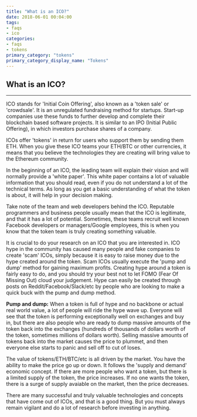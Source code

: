 ```yaml
---
title: "What is an ICO?"
date: 2018-06-01 00:04:00
tags:
- faqs
- ico
categories:
- faqs
- tokens
primary_category: "tokens"
primary_category_display_name: "Tokens"
---
```


## What is an ICO?
***

ICO stands for 'Initial Coin Offering', also known as a 'token sale' or 'crowdsale'. It is an unregulated fundraising method for startups. Start-up companies use these funds to further develop and complete their blockchain based software projects. It is similar to an IPO (Initial Public Offering), in which investors purchase shares of a company.

ICOs offer 'tokens' in return for users who support them by sending them ETH. When you give these ICO teams your ETH/BTC or other currencies, it means that you believe the technologies they are creating will bring value to the Ethereum community.

In the beginning of an ICO, the leading team will explain their vision and will normally provide a 'white paper'. This white paper contains a lot of valuable information that you should read, even if you do not understand a lot of the technical terms. As long as you get a basic understanding of what the token is about, it will help in your decision making.

Take note of the team and web developers behind the ICO. Reputable programmers and business people usually mean that the ICO is legitimate, and that it has a lot of potential. Sometimes, these teams recruit well known Facebook developers or managers/Google employees, this is when you know that the token team is truly creating something valuable.

It is crucial to do your research on an ICO that you are interested in. ICO hype in the community has caused many people and fake companies to create 'scam' ICOs, simply because it is easy to raise money due to the hype created around the token. Scam ICOs usually execute the 'pump and dump' method for gaining maximum profits. Creating hype around a token is fairly easy to do, and you should try your best not to let FOMO (Fear Of Missing Out) cloud your judgement. Hype can easily be created through posts on Reddit/Facebook/Slack/etc by people who are looking to make a quick buck with the pump and dump method.

**Pump and dump:** When a token is full of hype and no backbone or actual real world value, a lot of people will ride the hype wave up. Everyone will see that the token is performing exceptionally well on exchanges and buy in, but there are also people who are ready to dump massive amounts of the token back into the exchanges (hundreds of thousands of dollars worth of the token, sometimes millions of dollars worth). Selling massive amounts of tokens back into the market causes the price to plummet, and then everyone else starts to panic and sell off to cut of loses.

The value of tokens/ETH/BTC/etc is all driven by the market. You have the ability to make the price go up or down. It follows the 'supply and demand' economic concept. If there are more people who want a token, but there is a limited supply of the token, the price increases. If no one wants the token, there is a surge of supply avaiable on the market, then the price decreases.

There are many successful and truly valuable technologies and concepts that have come out of ICOs, and that is a good thing. But you must always remain vigilant and do a lot of research before investing in anything.